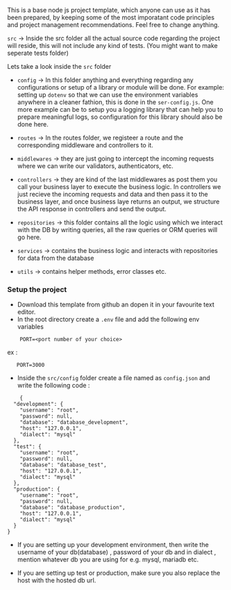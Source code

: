 This is a base node js project template, which anyone can use as it has been prepared, by keeping some of the most imporatant code principles and project management recommendations. Feel free to change anything.

`src` -> Inside the src folder all the actual source code regarding the project will reside, this will not include any kind of tests. (You might want to make seperate tests folder)

Lets take a look inside the `src` folder

- `config` -> In this folder anything and everything regarding any configurations or setup of a library or module will be done. For example: setting up `dotenv` so that we can use the environment variables anywhere in a cleaner fathion, this is done in the `ser-config.js`. One more example can be to setup you a logging library that can help you to prepare meaningful logs, so configuration for this library should also be done here.

- `routes` -> In the routes folder, we registeer a route and the corresponding middleware and controllers to it.

- `middlewares` -> they are just going to intercept the incoming requests where we can write our validators, authenticators, etc.

- `controllers` -> they are kind of the last middlewares as post them you call your business layer to execute the business logic. In controllers we just recieve the incoming requests and data and then pass it to the business layer, and once business laye returns an output, we structure the API response in controllers and send the output.

- `repositories` -> this folder contains all the logic using which we interact with the DB by writing queries, all the raw queries or ORM queries will go here.

- `services` -> contains the business logic and interacts with repositories for data from the database

- `utils` -> contains helper methods, error classes etc.

### Setup the project

- Download this template from github an dopen it in your favourite text editor.
- In the root directory create a `.env` file and add the following env variables 
```
    PORT=<port number of your choice>

```
ex :
```
   PORT=3000
```

- Inside the `src/config` folder create a file named as `config.json` and write the following code :
```
    {
  "development": {
    "username": "root",
    "password": null,
    "database": "database_development",
    "host": "127.0.0.1",
    "dialect": "mysql"
  },
  "test": {
    "username": "root",
    "password": null,
    "database": "database_test",
    "host": "127.0.0.1",
    "dialect": "mysql"
  },
  "production": {
    "username": "root",
    "password": null,
    "database": "database_production",
    "host": "127.0.0.1",
    "dialect": "mysql"
  }
}
```
- If you are setting up your development environment, then write the username of your db(database) , password of your db and in dialect , mention whatever db you are using for e.g. mysql, mariadb etc.

- If you are setting up test or production, make sure you also replace the host with the hosted db url.